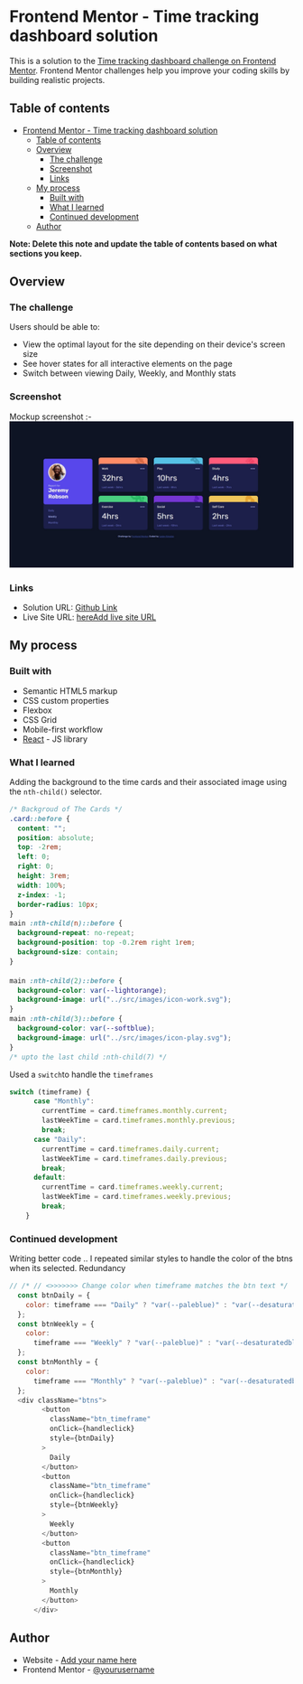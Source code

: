 # Frontend Mentor - Time tracking dashboard solution

This is a solution to the [Time tracking dashboard challenge on Frontend Mentor](https://www.frontendmentor.io/challenges/time-tracking-dashboard-UIQ7167Jw). Frontend Mentor challenges help you improve your coding skills by building realistic projects. 

## Table of contents

- [Frontend Mentor - Time tracking dashboard solution](#frontend-mentor---time-tracking-dashboard-solution)
  - [Table of contents](#table-of-contents)
  - [Overview](#overview)
    - [The challenge](#the-challenge)
    - [Screenshot](#screenshot)
    - [Links](#links)
  - [My process](#my-process)
    - [Built with](#built-with)
    - [What I learned](#what-i-learned)
    - [Continued development](#continued-development)
  - [Author](#author)

**Note: Delete this note and update the table of contents based on what sections you keep.**

## Overview

### The challenge

Users should be able to:

- View the optimal layout for the site depending on their device's screen size
- See hover states for all interactive elements on the page
- Switch between viewing Daily, Weekly, and Monthly stats

### Screenshot

Mockup screenshot :- 
![](./src/images/screenshot.jpg)

### Links

- Solution URL: [Github Link](https://github.com/issagoodlifeInc/timetracking-dashboard.git)
- Live Site URL: [hereAdd live site URL ](https://your-live-site-url.com)

## My process

### Built with

- Semantic HTML5 markup
- CSS custom properties
- Flexbox
- CSS Grid
- Mobile-first workflow
- [React](https://reactjs.org/) - JS library


### What I learned

Adding the background to the time cards and their associated image using the `nth-child()` selector.
```css
/* Backgroud of The Cards */
.card::before {
  content: "";
  position: absolute;
  top: -2rem;
  left: 0;
  right: 0;
  height: 3rem;
  width: 100%;
  z-index: -1;
  border-radius: 10px;
}
main :nth-child(n)::before {
  background-repeat: no-repeat;
  background-position: top -0.2rem right 1rem;
  background-size: contain;
}

main :nth-child(2)::before {
  background-color: var(--lightorange);
  background-image: url("../src/images/icon-work.svg");
}
main :nth-child(3)::before {
  background-color: var(--softblue);
  background-image: url("../src/images/icon-play.svg");
}
/* upto the last child :nth-child(7) */
```
Used a `switch`to handle the `timeframes` 

```js
switch (timeframe) {
      case "Monthly":
        currentTime = card.timeframes.monthly.current;
        lastWeekTime = card.timeframes.monthly.previous;
        break;
      case "Daily":
        currentTime = card.timeframes.daily.current;
        lastWeekTime = card.timeframes.daily.previous;
        break;
      default:
        currentTime = card.timeframes.weekly.current;
        lastWeekTime = card.timeframes.weekly.previous;
        break;
    }
```

### Continued development

Writing better code .. I repeated similar styles to handle the color of the btns when its selected. Redundancy 

```js
// /* // <>>>>>>> Change color when timeframe matches the btn text */
  const btnDaily = {
    color: timeframe === "Daily" ? "var(--paleblue)" : "var(--desaturatedblue)",
  };
  const btnWeekly = {
    color:
      timeframe === "Weekly" ? "var(--paleblue)" : "var(--desaturatedblue)",
  };
  const btnMonthly = {
    color:
      timeframe === "Monthly" ? "var(--paleblue)" : "var(--desaturatedblue)",
  };
  <div className="btns">
        <button
          className="btn_timeframe"
          onClick={handleclick}
          style={btnDaily}
        >
          Daily
        </button>
        <button
          className="btn_timeframe"
          onClick={handleclick}
          style={btnWeekly}
        >
          Weekly
        </button>
        <button
          className="btn_timeframe"
          onClick={handleclick}
          style={btnMonthly}
        >
          Monthly
        </button>
      </div>
```

## Author

- Website - [Add your name here](https://www.your-site.com)
- Frontend Mentor - [@yourusername](https://www.frontendmentor.io/profile/yourusername)

